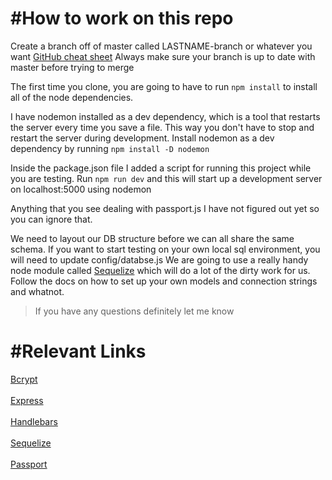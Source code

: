 #How to work on this repo
===========================
Create a branch off of master called LASTNAME-branch or whatever you want
[GitHub cheat sheet](https://services.github.com/on-demand/downloads/github-git-cheat-sheet.pdf)
Always make sure your branch is up to date with master before trying to merge

The first time you clone, you are going to have to run `npm install` to install all of the node dependencies. 

I have nodemon installed as a dev dependency, which is a tool that restarts the server every time you save a file. This way you don't have to stop and restart the server during development. 
Install nodemon as a dev dependency by running `npm install -D nodemon`

Inside the package.json file I added a script for running this project while you are testing. 
Run `npm run dev` and this will start up a development server on localhost:5000 using nodemon

Anything that you see dealing with passport.js I have not figured out yet so you can ignore that.

We need to layout our DB structure before we can all share the same schema. If you want to start testing on your own local sql environment, you will need to update config/databse.js
We are going to use a really handy node module called [Sequelize](http://docs.sequelizejs.com/) which will do a lot of the dirty work for us. Follow the docs on how to set up your own models and connection strings and whatnot.

>If you have any questions definitely let me know

#Relevant Links
=====================
[Bcrypt](https://www.npmjs.com/package/bcrypt)<br/><br/>
[Express](https://expressjs.com/en/api.html)<br/><br/>
[Handlebars](https://handlebarsjs.com/)<br/><br/>
[Sequelize](http://docs.sequelizejs.com/)<br/><br/>
[Passport](http://www.passportjs.org/)
